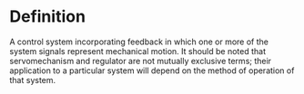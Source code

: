 # Definition

A control system incorporating feedback in which one or more of the
system signals represent mechanical motion. It should be noted that
servomechanism and regulator are not mutually exclusive terms; their
application to a particular system will depend on the method of
operation of that system.
